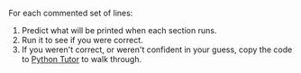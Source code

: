 For each commented set of lines:
1. Predict what will be printed when each section runs.
2. Run it to see if you were correct.
3. If you weren't correct, or weren't confident in your guess, copy the code to [Python Tutor](https://pythontutor.com/render.html#mode=edit) to walk through.
